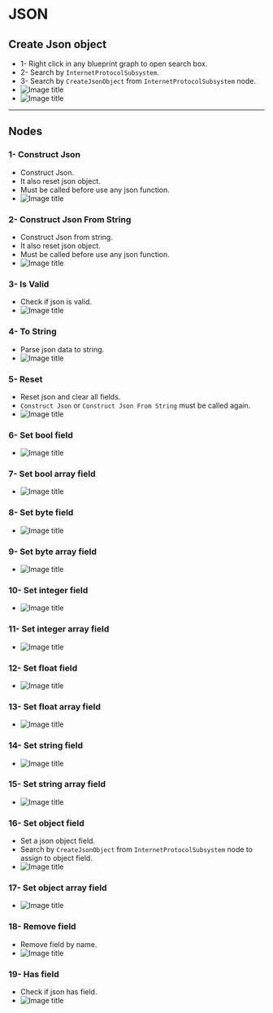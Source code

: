 # JSON

## Create Json object

* 1- Right click in any blueprint graph to open search box.
* 2- Search by `InternetProtocolSubsystem`.
* 3- Search by `CreateJsonObject` from `InternetProtocolSubsystem` node.
* ![Image title](/media/img/2.png)
* ![Image title](/media/img/json/0.png)

---

## Nodes

### 1- Construct Json

* Construct Json.
* It also reset json object.
* Must be called before use any json function.
* ![Image title](/media/img/json/1.png)

### 2- Construct Json From String

* Construct Json from string.
* It also reset json object.
* Must be called before use any json function.
* ![Image title](/media/img/json/3.png)

### 3- Is Valid

* Check if json is valid.
* ![Image title](/media/img/json/2.png)

### 4- To String

* Parse json data to string.
* ![Image title](/media/img/json/5.png)

### 5- Reset

* Reset json and clear all fields.
* `Construct Json` or `Construct Json From String` must be called again.
* ![Image title](/media/img/json/4.png)

### 6- Set bool field

* ![Image title](/media/img/json/6.png)

### 7- Set bool array field

* ![Image title](/media/img/json/7.png)

### 8- Set byte field

* ![Image title](/media/img/json/8.png)

### 9- Set byte array field

* ![Image title](/media/img/json/9.png)

### 10- Set integer field

* ![Image title](/media/img/json/10.png)

### 11- Set integer array field

* ![Image title](/media/img/json/11.png)

### 12- Set float field

* ![Image title](/media/img/json/12.png)

### 13- Set float array field

* ![Image title](/media/img/json/13.png)

### 14- Set string field

* ![Image title](/media/img/json/14.png)

### 15- Set string array field

* ![Image title](/media/img/json/15.png)

### 16- Set object field

* Set a json object field.
* Search by `CreateJsonObject` from `InternetProtocolSubsystem` node to assign to object field.
* ![Image title](/media/img/json/16.png)

### 17- Set object array field

* ![Image title](/media/img/json/17.png)

### 18- Remove field

* Remove field by name.
* ![Image title](/media/img/json/18.png)

### 19- Has field

* Check if json has field.
* ![Image title](/media/img/json/19.png)